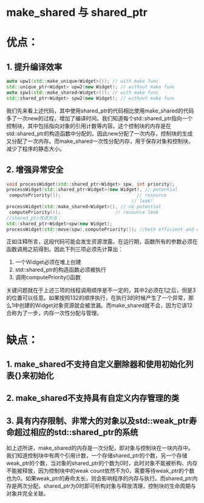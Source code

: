 # make_shared 与 shared_ptr

# 优点：

## 1. 提升编译效率

```c++
auto upw1(std::make_unique<Widget>()); // with make func
std::unique_ptr<Widget> upw2(new Widget); // without make func
auto spw1(std::make_shared<Widget>()); // with make func
std::shared_ptr<Widget> spw2(new Widget); // without make func
```

我们先来看上述代码，其中使用shared_ptr的代码相比使用make_shared的代码多了一次new的过程，增加了编译时间。我们知道每个std::shared_ptr指向一个控制块，其中包括指向对象的引用计数等内容。这个控制块的内存是在std::shared_ptr的构造函数中分配的。因此new分配了一次内存，控制块的生成又分配了一次内存。而make_shared一次性分配内存，用于保存对象和控制块，减少了程序的静态大小。

## 2. 增强异常安全

```c++
void processWidget(std::shared_ptr<Widget> spw, int priority);
processWidget(std::shared_ptr<Widget>(new Widget), // potential
 computePriority()); 							// resource
 											  // leak!
processWidget(std::make_shared<Widget>(), // no potential
 computePriority()); 					// resource leak
//shared_ptr改进方法：
std::shared_ptr<Widget>spw(new Widget);
processWidget(std::move(spw),computePriority()); //both efficient and exception safe
```

正如注释所言，这段代码可能会发生资源泄露。在运行期，函数所有的参数必须在函数调用之前得到。因此下列三项必须先计算出：

1. 一个Widget必须在堆上创建
2. std::shared_ptr<Widget>的构造函数必须被执行
3. 调用computePriority()函数

关键问题就在于上述三项的线程调用顺序是不一定的，其中2必须在1之后，但是3的位置可以任意。如果按照132的顺序执行，在执行3的时候产生了一个异常，那么1中创建的Widget对象资源就会被泄漏。而make_shared就不会，因为它讲12合称为了一步，内存一次性分配与管理。



# 缺点：

## 1. make_shared不支持自定义删除器和使用初始化列表{}来初始化

## 2. make_shared不支持具有自定义内存管理的类

## 3. 具有内存限制、非常大的对象以及std::weak_ptr寿命超过相应的std::shared_ptr的系统

如上述所讲，make_shared的内存是一次分配，即对象与控制块在一块内存中。我们知道控制块中有两个引用计数，一个存储shared_ptr的个数，另一个存储weak_ptr的个数，当对象的shared_ptr的个数为0时，此时对象不能被析构、内存不能被释放，因为控制块中的weak count依然不为0，需要等待weak_ptr的个数也为0。如果weak_ptr的寿命太长，则会影响程序的内存与执行。而shared_ptr内存是两次分配，shared_ptr为0时即可析构对象与释放清理，控制块的生命周期与对象并完全关联。

